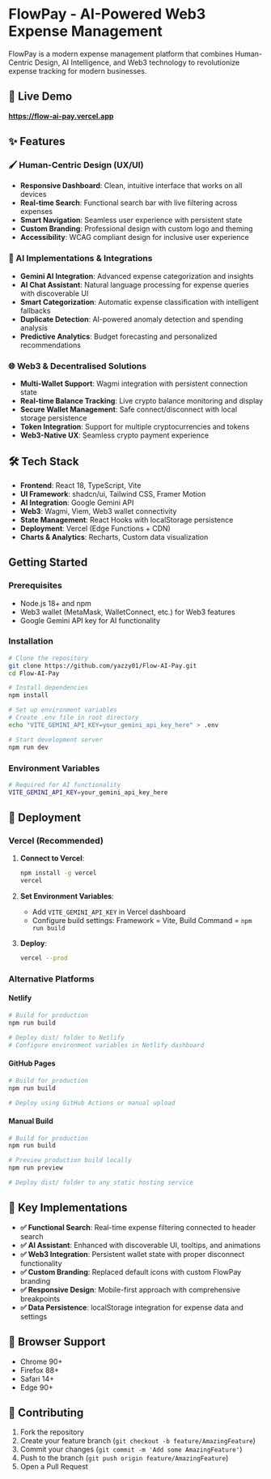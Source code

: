 # FlowPay - AI-Powered Web3 Expense Management

FlowPay is a modern expense management platform that combines Human-Centric Design, AI Intelligence, and Web3 technology to revolutionize expense tracking for modern businesses.

## 🚀 Live Demo

**https://flow-ai-pay.vercel.app**

## ✨ Features

### 🖌 Human-Centric Design (UX/UI)
- **Responsive Dashboard**: Clean, intuitive interface that works on all devices
- **Real-time Search**: Functional search bar with live filtering across expenses
- **Smart Navigation**: Seamless user experience with persistent state
- **Custom Branding**: Professional design with custom logo and theming
- **Accessibility**: WCAG compliant design for inclusive user experience

### 🤖 AI Implementations & Integrations
- **Gemini AI Integration**: Advanced expense categorization and insights
- **AI Chat Assistant**: Natural language processing for expense queries with discoverable UI
- **Smart Categorization**: Automatic expense classification with intelligent fallbacks
- **Duplicate Detection**: AI-powered anomaly detection and spending analysis
- **Predictive Analytics**: Budget forecasting and personalized recommendations

### 🌐 Web3 & Decentralised Solutions
- **Multi-Wallet Support**: Wagmi integration with persistent connection state
- **Real-time Balance Tracking**: Live crypto balance monitoring and display
- **Secure Wallet Management**: Safe connect/disconnect with local storage persistence
- **Token Integration**: Support for multiple cryptocurrencies and tokens
- **Web3-Native UX**: Seamless crypto payment experience

## 🛠 Tech Stack

- **Frontend**: React 18, TypeScript, Vite
- **UI Framework**: shadcn/ui, Tailwind CSS, Framer Motion
- **AI Integration**: Google Gemini API
- **Web3**: Wagmi, Viem, Web3 wallet connectivity
- **State Management**: React Hooks with localStorage persistence
- **Deployment**: Vercel (Edge Functions + CDN)
- **Charts & Analytics**: Recharts, Custom data visualization

## Getting Started

### Prerequisites

- Node.js 18+ and npm
- Web3 wallet (MetaMask, WalletConnect, etc.) for Web3 features
- Google Gemini API key for AI functionality

### Installation

```bash
# Clone the repository
git clone https://github.com/yazzy01/Flow-AI-Pay.git
cd Flow-AI-Pay

# Install dependencies
npm install

# Set up environment variables
# Create .env file in root directory
echo "VITE_GEMINI_API_KEY=your_gemini_api_key_here" > .env

# Start development server
npm run dev
```

### Environment Variables

```bash
# Required for AI functionality
VITE_GEMINI_API_KEY=your_gemini_api_key_here
```

## 🚀 Deployment

### Vercel (Recommended)

1. **Connect to Vercel**:
   ```bash
   npm install -g vercel
   vercel
   ```

2. **Set Environment Variables**:
   - Add `VITE_GEMINI_API_KEY` in Vercel dashboard
   - Configure build settings: Framework = Vite, Build Command = `npm run build`

3. **Deploy**:
   ```bash
   vercel --prod
   ```

### Alternative Platforms

#### Netlify
```bash
# Build for production
npm run build

# Deploy dist/ folder to Netlify
# Configure environment variables in Netlify dashboard
```

#### GitHub Pages
```bash
# Build for production
npm run build

# Deploy using GitHub Actions or manual upload
```

#### Manual Build
```bash
# Build for production
npm run build

# Preview production build locally
npm run preview

# Deploy dist/ folder to any static hosting service
```

## 🌟 Key Implementations

- **✅ Functional Search**: Real-time expense filtering connected to header search
- **✅ AI Assistant**: Enhanced with discoverable UI, tooltips, and animations  
- **✅ Web3 Integration**: Persistent wallet state with proper disconnect functionality
- **✅ Custom Branding**: Replaced default icons with custom FlowPay branding
- **✅ Responsive Design**: Mobile-first approach with comprehensive breakpoints
- **✅ Data Persistence**: localStorage integration for expense data and settings

## 📱 Browser Support

- Chrome 90+
- Firefox 88+  
- Safari 14+
- Edge 90+

## 🤝 Contributing

1. Fork the repository
2. Create your feature branch (`git checkout -b feature/AmazingFeature`)
3. Commit your changes (`git commit -m 'Add some AmazingFeature'`)
4. Push to the branch (`git push origin feature/AmazingFeature`)
5. Open a Pull Request
